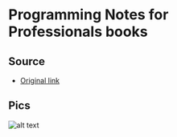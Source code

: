 # Programming Notes for Professionals books

## Source
* [Original link](https://books.goalkicker.com/)

## Pics 
![alt text](https://github.com/ilkou/rt/blob/master/ex.png "facebook")
